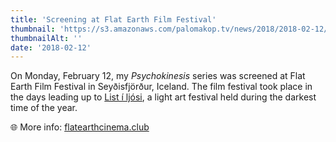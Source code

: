 ```yaml
---
title: 'Screening at Flat Earth Film Festival'
thumbnail: 'https://s3.amazonaws.com/palomakop.tv/news/2018/2018-02-12/flat_earth_flyer.jpg'
thumbnailAlt: ''
date: '2018-02-12'
---
```


On Monday, February 12, my *Psychokinesis* series was screened at Flat Earth Film Festival in Seyðisfjörður, Iceland. The film festival took place in the days leading up to <a href="https://www.listiljosi.com/" rel="noopener" target="_blank">List í ljósi</a>, a light art festival held during the darkest time of the year.

🌐 More info: <a href="http://www.flatearthcinema.club/" target="_blank">flatearthcinema.club</a>

